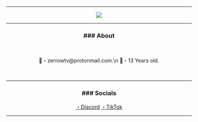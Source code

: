-----

<p align = "center">
<img src="https://cdn.discordapp.com/attachments/856802779489501187/882603247074951218/31vF.gif">
</p>

-----
### <p align="center">### About</p>
<br>
<p align="center">
  📧・zerrowtv@protonmail.com.\n
  📝・13 Years old.</p>
  <br>

-----
### <p align="center">### Socials</p>
<p align="center">
  <a href="https://discord.gg/w5mCSb8fpm">・Discord</a>
  <a href="https://www.tiktok.com/@kylian.mthr?lang=fr">・TikTok</a>
  <br>
</p>

-----
